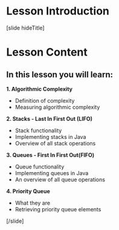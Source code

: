 # Lesson Introduction

[slide hideTitle]

# Lesson Content

## In this lesson you will learn:

**1. Algorithmic Complexity** 
- Definition of complexity
- Measuring algorithmic complexity

**2. Stacks - Last In First Out (LIFO)**
- Stack functionality
- Implementing stacks in Java
- Overview of all stack operations

**3. Queues - First In First Out(FIFO)**
- Queue functionality
- Implementing queues in Java
- An overview of all queue operations

**4. Priority Queue**
- What they are 
- Retrieving priority queue elements

[/slide]
